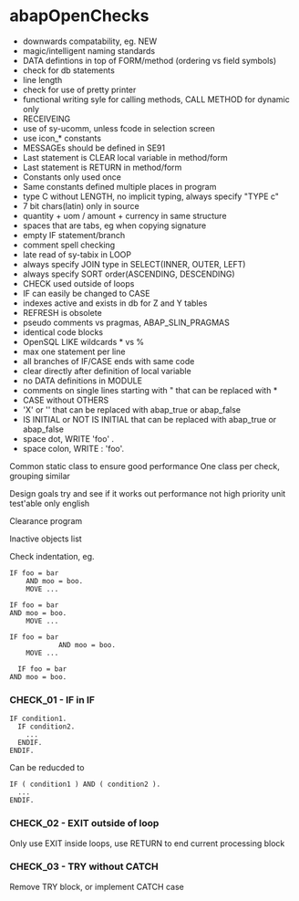 abapOpenChecks
==============

- downwards compatability, eg. NEW
- magic/intelligent naming standards
- DATA defintions in top of FORM/method (ordering vs field symbols)
- check for db statements
- line length
- check for use of pretty printer
- functional writing syle for calling methods, CALL METHOD for dynamic only
- RECEIVEING
- use of sy-ucomm, unless fcode in selection screen
- use icon_* constants
- MESSAGEs should be defined in SE91
- Last statement is CLEAR local variable in method/form
- Last statement is RETURN in method/form
- Constants only used once
- Same constants defined multiple places in program
- type C without LENGTH, no implicit typing, always specify "TYPE c"
- 7 bit chars(latin) only in source
- quantity + uom / amount + currency in same structure
- spaces that are tabs, eg when copying signature
- empty IF statement/branch
- comment spell checking
- late read of sy-tabix in LOOP
- always specify JOIN type in SELECT(INNER, OUTER, LEFT)
- always specify SORT order(ASCENDING, DESCENDING)
- CHECK used outside of loops
- IF can easily be changed to CASE
- indexes active and exists in db for Z and Y tables
- REFRESH is obsolete
- pseudo comments vs pragmas, ABAP\_SLIN\_PRAGMAS
- identical code blocks
- OpenSQL LIKE wildcards * vs %
- max one statement per line
- all branches of IF/CASE ends with same code
- clear directly after definition of local variable
- no DATA definitions in MODULE
- comments on single lines starting with " that can be replaced with *
- CASE without OTHERS
- 'X' or '' that can be replaced with abap\_true or abap\_false
- IS INITIAL or NOT IS INITIAL that can be replaced with abap\_true or abap\_false
- space dot, WRITE 'foo' .
- space colon, WRITE : 'foo'.


Common static class to ensure good performance
One class per check, grouping similar

Design goals
try and see if it works out
performance not high priority
unit test'able
only english


Clearance program

Inactive objects list


Check indentation, eg. 

```
IF foo = bar
    AND moo = boo.
    MOVE ...
  
IF foo = bar
AND moo = boo.
    MOVE ...
	
IF foo = bar
		    AND moo = boo.
    MOVE ...

  IF foo = bar
AND moo = boo.
```


### CHECK_01 - IF in IF
```
IF condition1.
  IF condition2.
    ...
  ENDIF.
ENDIF.
```
Can be reducded to
```
IF ( condition1 ) AND ( condition2 ).
  ...
ENDIF.
```

### CHECK_02 - EXIT outside of loop
Only use EXIT inside loops, use RETURN to end current processing block

### CHECK_03 - TRY without CATCH
Remove TRY block, or implement CATCH case
